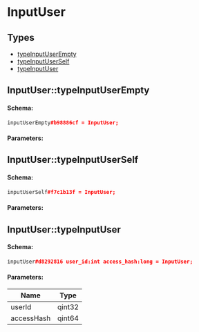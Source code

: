# InputUser

## Types

* [typeInputUserEmpty](#inputusertypeinputuserempty)
* [typeInputUserSelf](#inputusertypeinputuserself)
* [typeInputUser](#inputusertypeinputuser)

## InputUser::typeInputUserEmpty

#### Schema:

```c++
inputUserEmpty#b98886cf = InputUser;
```

#### Parameters:


## InputUser::typeInputUserSelf

#### Schema:

```c++
inputUserSelf#f7c1b13f = InputUser;
```

#### Parameters:


## InputUser::typeInputUser

#### Schema:

```c++
inputUser#d8292816 user_id:int access_hash:long = InputUser;
```

#### Parameters:

|Name|Type|
|----|----|
|userId|qint32|
|accessHash|qint64|

